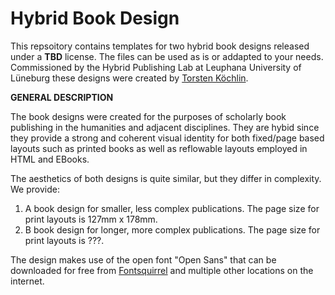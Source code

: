 # Hybrid Book Design

This repsoitory contains templates for two hybrid book designs released under a **TBD** license. The files can be used as is or addapted to your needs. Commissioned by the Hybrid Publishing Lab at Leuphana University of Lüneburg these designs were created by [Torsten Köchlin](http://www.torstenkoechlin.de/).

**GENERAL DESCRIPTION**


The book designs were created for the purposes of scholarly book publishing in the humanities and adjacent disciplines. They are hybid since they provide a strong and coherent visual identity for both fixed/page based layouts such as printed books as well as reflowable layouts employed in HTML and EBooks.

The aesthetics of both designs is quite similar, but they differ in complexity. We provide: 

1. A book design for smaller, less complex publications. The page size for print layouts is 127mm x 178mm.
2. B book design for longer, more complex publications. The page size for print layouts is ???.

The design makes use of the open font "Open Sans" that can be downloaded for free from [Fontsquirrel](http://www.fontsquirrel.com/fonts/open-sans) and multiple other locations on the internet.

 


